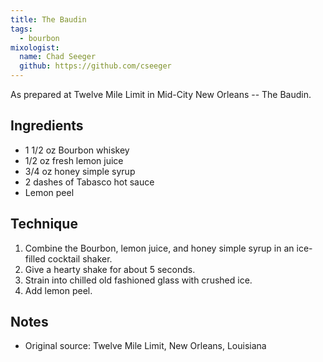 ```yaml
---
title: The Baudin
tags:
  - bourbon
mixologist:
  name: Chad Seeger
  github: https://github.com/cseeger
---
```


As prepared at Twelve Mile Limit in Mid-City New Orleans -- The Baudin.


Ingredients
-----------

* 1 1/2 oz Bourbon whiskey
* 1/2 oz fresh lemon juice
* 3/4 oz honey simple syrup
* 2 dashes of Tabasco hot sauce
* Lemon peel


Technique
-----------

1. Combine the Bourbon, lemon juice, and honey simple syrup in an ice-filled cocktail shaker.
2. Give a hearty shake for about 5 seconds.
3. Strain into chilled old fashioned glass with crushed ice.
4. Add lemon peel.


Notes
-----------

* Original source: Twelve Mile Limit, New Orleans, Louisiana

